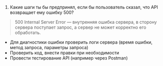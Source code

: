 1. Какие шаги ты бы предпринял, если бы пользователь сказал,
что API возвращает ему ошибку 500?  

> 500 Internal Server Error — внутренняя ошибка сервера, в сторону сервера поступает запрос, а сервер не может корректно его обработать.  
- Для диагностики ошибки проверить логи сервера (время ошибки, метод запроса, параметры запроса)
- Проверить код, внести правки при необходимости      
- Провести тестирование API (например через Postman) 